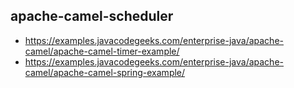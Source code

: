 apache-camel-scheduler
-----------------------
- https://examples.javacodegeeks.com/enterprise-java/apache-camel/apache-camel-timer-example/
- https://examples.javacodegeeks.com/enterprise-java/apache-camel/apache-camel-spring-example/